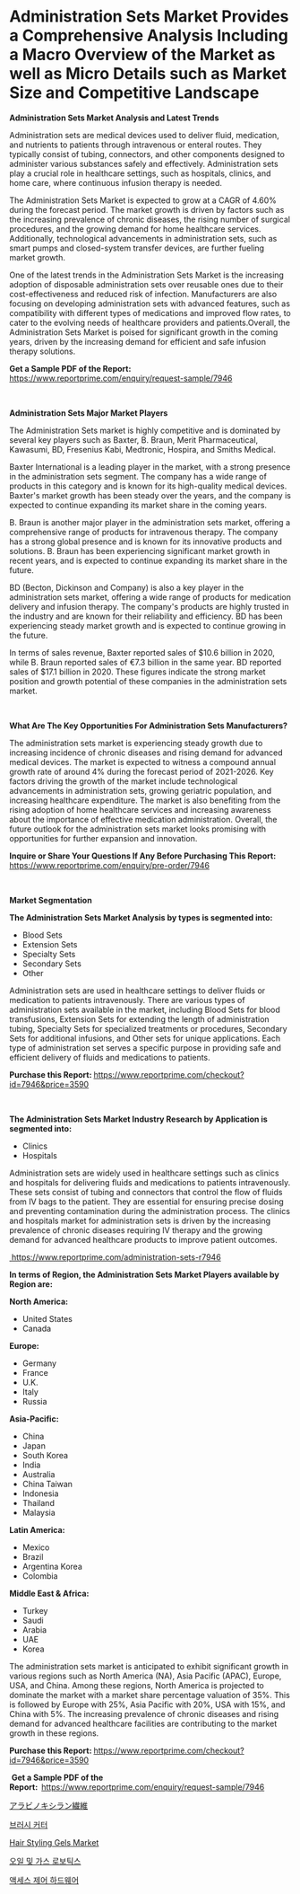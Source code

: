 <p><h1>Administration Sets Market Provides a Comprehensive Analysis Including a Macro Overview of the Market as well as Micro Details such as Market Size and Competitive Landscape</h1></p><p><strong>Administration Sets Market Analysis and Latest Trends</strong></p>
<p><p>Administration sets are medical devices used to deliver fluid, medication, and nutrients to patients through intravenous or enteral routes. They typically consist of tubing, connectors, and other components designed to administer various substances safely and effectively. Administration sets play a crucial role in healthcare settings, such as hospitals, clinics, and home care, where continuous infusion therapy is needed.</p><p>The Administration Sets Market is expected to grow at a CAGR of 4.60% during the forecast period. The market growth is driven by factors such as the increasing prevalence of chronic diseases, the rising number of surgical procedures, and the growing demand for home healthcare services. Additionally, technological advancements in administration sets, such as smart pumps and closed-system transfer devices, are further fueling market growth.</p><p>One of the latest trends in the Administration Sets Market is the increasing adoption of disposable administration sets over reusable ones due to their cost-effectiveness and reduced risk of infection. Manufacturers are also focusing on developing administration sets with advanced features, such as compatibility with different types of medications and improved flow rates, to cater to the evolving needs of healthcare providers and patients.Overall, the Administration Sets Market is poised for significant growth in the coming years, driven by the increasing demand for efficient and safe infusion therapy solutions.</p></p>
<p><strong>Get a Sample PDF of the Report:&nbsp;</strong> <a href="https://www.reportprime.com/enquiry/request-sample/7946">https://www.reportprime.com/enquiry/request-sample/7946</a></p>
<p>&nbsp;</p>
<p><strong>Administration Sets Major Market Players</strong></p>
<p><p>The Administration Sets market is highly competitive and is dominated by several key players such as Baxter, B. Braun, Merit Pharmaceutical, Kawasumi, BD, Fresenius Kabi, Medtronic, Hospira, and Smiths Medical. </p><p>Baxter International is a leading player in the market, with a strong presence in the administration sets segment. The company has a wide range of products in this category and is known for its high-quality medical devices. Baxter's market growth has been steady over the years, and the company is expected to continue expanding its market share in the coming years.</p><p>B. Braun is another major player in the administration sets market, offering a comprehensive range of products for intravenous therapy. The company has a strong global presence and is known for its innovative products and solutions. B. Braun has been experiencing significant market growth in recent years, and is expected to continue expanding its market share in the future.</p><p>BD (Becton, Dickinson and Company) is also a key player in the administration sets market, offering a wide range of products for medication delivery and infusion therapy. The company's products are highly trusted in the industry and are known for their reliability and efficiency. BD has been experiencing steady market growth and is expected to continue growing in the future.</p><p>In terms of sales revenue, Baxter reported sales of $10.6 billion in 2020, while B. Braun reported sales of €7.3 billion in the same year. BD reported sales of $17.1 billion in 2020. These figures indicate the strong market position and growth potential of these companies in the administration sets market.</p></p>
<p>&nbsp;</p>
<p><strong>What Are The Key Opportunities For Administration Sets Manufacturers?</strong></p>
<p><p>The administration sets market is experiencing steady growth due to increasing incidence of chronic diseases and rising demand for advanced medical devices. The market is expected to witness a compound annual growth rate of around 4% during the forecast period of 2021-2026. Key factors driving the growth of the market include technological advancements in administration sets, growing geriatric population, and increasing healthcare expenditure. The market is also benefiting from the rising adoption of home healthcare services and increasing awareness about the importance of effective medication administration. Overall, the future outlook for the administration sets market looks promising with opportunities for further expansion and innovation.</p></p>
<p><strong>Inquire or Share Your Questions If Any Before Purchasing This Report:</strong> <a href="https://www.reportprime.com/enquiry/pre-order/7946">https://www.reportprime.com/enquiry/pre-order/7946</a></p>
<p>&nbsp;</p>
<p><strong>Market Segmentation</strong></p>
<p><strong>The Administration Sets Market Analysis by types is segmented into:</strong></p>
<p><ul><li>Blood Sets</li><li>Extension Sets</li><li>Specialty Sets</li><li>Secondary Sets</li><li>Other</li></ul></p>
<p><p>Administration sets are used in healthcare settings to deliver fluids or medication to patients intravenously. There are various types of administration sets available in the market, including Blood Sets for blood transfusions, Extension Sets for extending the length of administration tubing, Specialty Sets for specialized treatments or procedures, Secondary Sets for additional infusions, and Other sets for unique applications. Each type of administration set serves a specific purpose in providing safe and efficient delivery of fluids and medications to patients.</p></p>
<p><strong>Purchase this Report:&nbsp;</strong><a href="https://www.reportprime.com/checkout?id=7946&price=3590">https://www.reportprime.com/checkout?id=7946&price=3590</a></p>
<p>&nbsp;</p>
<p><strong>The Administration Sets Market Industry Research by Application is segmented into:</strong></p>
<p><ul><li>Clinics</li><li>Hospitals</li></ul></p>
<p><p>Administration sets are widely used in healthcare settings such as clinics and hospitals for delivering fluids and medications to patients intravenously. These sets consist of tubing and connectors that control the flow of fluids from IV bags to the patient. They are essential for ensuring precise dosing and preventing contamination during the administration process. The clinics and hospitals market for administration sets is driven by the increasing prevalence of chronic diseases requiring IV therapy and the growing demand for advanced healthcare products to improve patient outcomes.</p></p>
<p><a href="https://www.reportprime.com/administration-sets-r7946">&nbsp;https://www.reportprime.com/administration-sets-r7946</a></p>
<p><strong>In terms of Region, the Administration Sets Market Players available by Region are:</strong></p>
<p>
    <p> <strong> North America: </strong>
        <ul>
            <li>United States</li>
            <li>Canada</li>
        </ul>
        </p> 
    <p> <strong> Europe: </strong>
        <ul>
            <li>Germany</li>
            <li>France</li>
            <li>U.K.</li>
            <li>Italy</li>
            <li>Russia</li>
        </ul>
        </p> 
    <p> <strong> Asia-Pacific: </strong>
        <ul>
            <li>China</li>
            <li>Japan</li>
            <li>South Korea</li>
            <li>India</li>
            <li>Australia</li>
            <li>China Taiwan</li>
            <li>Indonesia</li>
            <li>Thailand</li>
            <li>Malaysia</li>
        </ul>
        </p> 
    <p> <strong> Latin America: </strong>
        <ul>
            <li>Mexico</li>
            <li>Brazil</li>
            <li>Argentina Korea</li>
            <li>Colombia</li>
        </ul>
        </p> 
    <p> <strong> Middle East & Africa: </strong>
        <ul>
            <li>Turkey</li>
            <li>Saudi</li>
            <li>Arabia</li>
            <li>UAE</li>
            <li>Korea</li>
        </ul>
    </p>
    </p>
<p><p>The administration sets market is anticipated to exhibit significant growth in various regions such as North America (NA), Asia Pacific (APAC), Europe, USA, and China. Among these regions, North America is projected to dominate the market with a market share percentage valuation of 35%. This is followed by Europe with 25%, Asia Pacific with 20%, USA with 15%, and China with 5%. The increasing prevalence of chronic diseases and rising demand for advanced healthcare facilities are contributing to the market growth in these regions.</p></p>
<p><strong>Purchase this Report: </strong><a href="https://www.reportprime.com/checkout?id=7946&price=3590">https://www.reportprime.com/checkout?id=7946&price=3590</a></p>
<p>&nbsp;<strong>Get a Sample PDF of the Report:&nbsp;&nbsp;</strong><a href="https://www.reportprime.com/enquiry/request-sample/7946">https://www.reportprime.com/enquiry/request-sample/7946</a></p>
<p><strong></strong></p>
<p><p><a href="https://github.com/cbigkbh02719/Market-Research-Report-List-2/blob/main/416642776873.md">アラビノキシラン繊維</a></p><p><a href="https://github.com/darrellockm3ytan895656/Market-Research-Report-List-1/blob/main/260853272731.md">브러시 커터</a></p><p><a href="https://issuu.com/reportprime-2/docs/hair-styling-gels-market-size-2030.pptx">Hair Styling Gels Market</a></p><p><a href="https://github.com/Penelolack456456/Market-Research-Report-List-1/blob/main/487845872729.md">오일 및 가스 로보틱스</a></p><p><a href="https://medium.com/@fredajerde/%EC%A0%91%EA%B7%BC-%EC%A0%9C%EC%96%B4-%ED%95%98%EB%93%9C%EC%9B%A8%EC%96%B4-%EC%8B%9C%EC%9E%A5-%EC%9D%B8%EC%82%AC%EC%9D%B4%ED%8A%B8-%EC%8B%9C%EC%9E%A5-%ED%8A%B8%EB%A0%8C%EB%93%9C-%EC%84%B1%EC%9E%A5-2024%EB%85%84%EB%B6%80%ED%84%B0-2031%EB%85%84%EA%B9%8C%EC%A7%80-%EC%98%88%EC%B8%A1%EB%90%9C-%EA%B8%B8%EC%9D%B4-18d8b42411d6">액세스 제어 하드웨어</a></p></p>